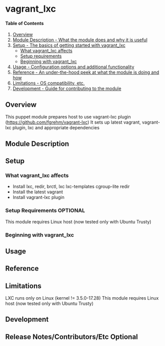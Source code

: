 # vagrant_lxc

#### Table of Contents

1. [Overview](#overview)
2. [Module Description - What the module does and why it is useful](#module-description)
3. [Setup - The basics of getting started with vagrant_lxc](#setup)
    * [What vagrant_lxc affects](#what-vagrant_lxc-affects)
    * [Setup requirements](#setup-requirements)
    * [Beginning with vagrant_lxc](#beginning-with-vagrant_lxc)
4. [Usage - Configuration options and additional functionality](#usage)
5. [Reference - An under-the-hood peek at what the module is doing and how](#reference)
5. [Limitations - OS compatibility, etc.](#limitations)
6. [Development - Guide for contributing to the module](#development)

## Overview

This puppet module prepares host to use vagrant-lxc plugin (https://github.com/fgrehm/vagrant-lxc)
It sets up latest vagrant, vagrant-lxc plugin, lxc and appropriate dependencies

## Module Description

## Setup

### What vagrant_lxc affects

* Install lxc, redir, brctl, lxc lxc-templates cgroup-lite redir
* Install the latest vagrant
* Install vagrant-lxc plugin 

### Setup Requirements **OPTIONAL**

This module requires Linux host (now tested only with Ubuntu Trusty)

### Beginning with vagrant_lxc

## Usage

## Reference

## Limitations


LXC runs only on Linux (kernel != 3.5.0-17.28)
This module requires Linux host (now tested only with Ubuntu Trusty)

## Development

## Release Notes/Contributors/Etc **Optional**
